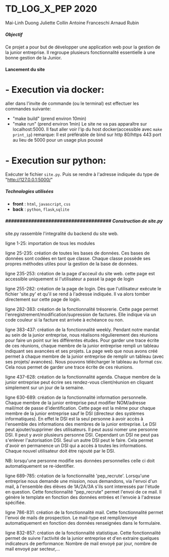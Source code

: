 # TD_LOG_X_PEP 2020
Mai-Linh Duong 
Juliette Collin 
Antoine Franceschi
Arnaud Rubin 

##### Objectif

Ce projet a pour but de développer une application web pour la gestion de la junior entreprise. Il regroupe plusieurs fonctionnalité essentielle à une bonne gestion de la Junior. 


#### Lancement du site
#         - Execution via docker: 
aller dans l'invite de commande (ou le terminal) est effectuer les commandes suivante: 
- "make build" (prend environ 10min)
- "make run" (prend environ 1min)
Le site ne va pas apparaître sur localhost:5000. Il faut aller voir l'ip du host docker(accessible avec `make print_ip`) remarque: Il est préférable de bind sur http 80/https 443 port au lieu de 5000 pour un usage plus poussé


#         - Execution sur python:
Exécuter le fichier `site.py`. Puis se rendre à l'adresse indiquée du type de "http://127.0.0.1:5000/"



##### Technologies utilisées
- **front** : `html`, `javascript`, `css`
- **back** :  `python`, `flask`,`sqlite`

##### ##################################### Construction de site.py ####################################

site.py rassemble l'integralité du backend du site web. 

ligne 1-25: importation de tous les modules 

ligne 25-235: création de toutes les bases de données. Ces bases de données sont codées en tant que classe. Chaque classe possède ses propres méthodes utiles pour la gestion de la base de données.

ligne 235-253: création de la page d'acceuil du site web. cette page est accessible uniquement si l'utilisateur a passé la page de login 

ligne 255-282: création de la page de login. Dès que l'utilisateur exécute le fichier 'site.py' et qu'il se rend à l'adresse indiquée. Il va alors tomber directement sur cette page de login. 

ligne 282-383: création de la fonctionnalité trésorerie. Cette page permet l'enregistrement/modification/supression de factures. Elle indique via un code couleur si la facture est arrivée à echéance ou non. 

ligne 383-437: création de la fonctionnalité weekly. Pendant notre mandat au sein de la junior entreprise, nous réalisons régulierement des réunions pour faire un point sur les différentes études. Pour garder une trace écrite de ces réunions, chaque membre de la junior entreprise rempli un tableau indiquant ses avancées et ses projets. La page web que nous avons créé permet à chaque membre de la junior entreprise de remplir un tableau (avec ses projets/ avancées). Nous pouvons télécharger le tableau au format csv. Cela nous permet de garder une trace écrite de ces réunions. 

ligne 437-628: création de la fonctionnalité agenda. Chaque membre de la junior entreprise peut écrire ses rendez-vous client/réunion en cliquant simplement sur un jour de la semaine. 

ligne 630-689: création de la fonctionnalité information personnelle. Chaque membre de la junior entreprise peut modifier NOM/adresse mail/mot de passe d'identification. Cette page est la même pour chaque membre de la junior entreprise sauf le DSI (directeur des systèmes informatiques). En effet le DSI est la seul personne à avoir accès à l'ensemble des informations des membres de la junior entreprise. Le DSI peut ajouter/supprimer des utilisateurs. Il peut aussi nomer une personne DSI. Il peut y avoir plusieurs personne DSI. Cependant un DSI ne peut pas s'enlever l'autorisation DSI. Seul un autre DSI peut le faire. Cela permet d'avoir en permanence un DSI qui a accès à toutes les informations. Chaque nouvel utilisateur doit être rajouté par le DSI. 

NB: lorsqu'une personne modifie ses données personnelles celle ci doit automatiquement se re-identifier. 

ligne 689-785: création de la fonctionnalité 'pep_recrute'. Lorsqu'une entreprise nous demande une mission, nous demandons, via l'envoi d'un mail, à l'ensemble des élèves de 1A/2A/3A s'ils sont interessés par l'étude en question. Cette fonctionnalité "pep_recrute" permet l'envoi de ce mail. Il génère le template en fonction des données entrées et l'envoie à l'adresse spécifiée.

ligne 786-831: création de la fonctionnalité mail. Cette fonctionnalité permet l'envoi de mails de prospection. Le mail-type est rempli/envoyé automatiquement en fonction des données renseignées dans le formulaire. 

ligne 832-857: création de la fonctionnalité statistique. Cette fonctionnalité permet de suivre l'activité de la junior entreprise et d'en extraire quelques indicateurs de performance: Nombre de mail envoyé par jour, nombre de mail envoyé par secteur,...







